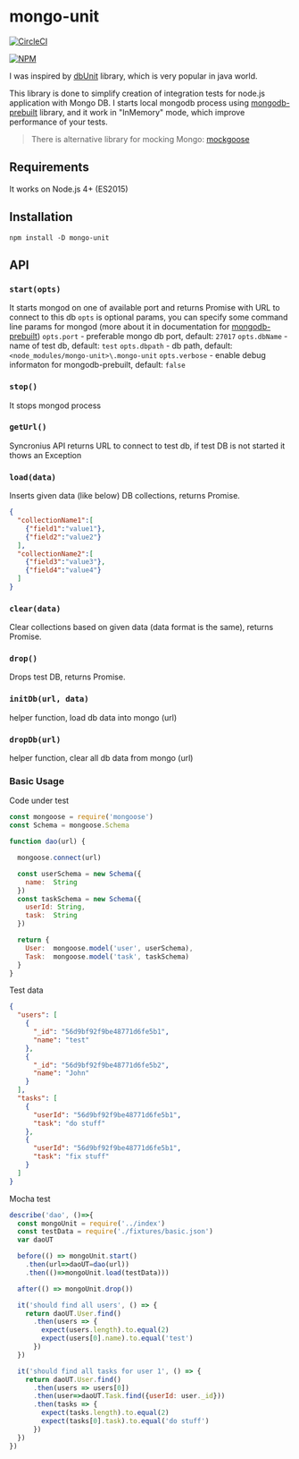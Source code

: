 # mongo-unit
[![CircleCI](https://circleci.com/gh/mikhail-angelov/mongo-unit.svg?style=svg)](https://circleci.com/gh/mikhail-angelov/mongo-unit)


[![NPM](https://nodei.co/npm/mongo-unit.png)](https://nodei.co/npm/mongo-unit)

I was inspired by [dbUnit](http://dbunit.sourceforge.net) library, which is very popular in java world.

This library is done to simplify creation of integration tests for node.js application with Mongo DB.
I starts local mongodb process using [mongodb-prebuilt](https://github.com/winfinit/mongodb-prebuilt) library, 
and it work in "InMemory" mode, which improve performance of your tests.

> There is alternative library for mocking Mongo: [mockgoose](https://github.com/mockgoose/mockgoose)
  
## Requirements
It works on Node.js 4+ (ES2015)

## Installation
`npm install -D mongo-unit`

## API

### `start(opts)`
It starts mongod on one of available port and returns Promise with URL to connect to this db
`opts` is optional params, you can specify some command line params for mongod 
(more about it in documentation for [mongodb-prebuilt](https://github.com/winfinit/mongodb-prebuilt))
 `opts.port` - preferable mongo db port, default: `27017`
 `opts.dbName` - name of test db, default: `test`
 `opts.dbpath` - db path, default: `<node_modules/mongo-unit>\.mongo-unit`
 `opts.verbose` - enable debug informaton for mongodb-prebuilt, default: `false`

### `stop()`
It stops mongod process

### `getUrl()`
Syncronius API returns URL to connect to test db, if test DB is not started it thows an Exception

### `load(data)`
Inserts given data (like below) DB collections, returns Promise.

```json
{
  "collectionName1":[
    {"field1":"value1"},
    {"field2":"value2"}
  ],
  "collectionName2":[
    {"field3":"value3"},
    {"field4":"value4"}
  ]
}
```

### `clear(data)`
Clear collections based on given data (data format is the same), returns Promise.

### `drop()`
Drops test DB, returns Promise.

### `initDb(url, data)`
helper function, load db data into mongo (url)

### `dropDb(url)`
helper function, clear all db data from mongo (url)

### Basic Usage

Code under test
```javascript
const mongoose = require('mongoose')
const Schema = mongoose.Schema

function dao(url) {

  mongoose.connect(url)

  const userSchema = new Schema({
    name:  String
  })
  const taskSchema = new Schema({
    userId: String,
    task:  String
  })

  return {
    User:  mongoose.model('user', userSchema),
    Task:  mongoose.model('task', taskSchema)
  }
}
```
Test data
```json
{
  "users": [
    {
      "_id": "56d9bf92f9be48771d6fe5b1",
      "name": "test"
    },
    {
      "_id": "56d9bf92f9be48771d6fe5b2",
      "name": "John"
    }
  ],
  "tasks": [
    {
      "userId": "56d9bf92f9be48771d6fe5b1",
      "task": "do stuff"
    },
    {
      "userId": "56d9bf92f9be48771d6fe5b1",
      "task": "fix stuff"
    }
  ]
}
```
Mocha test
```javascript
describe('dao', ()=>{
  const mongoUnit = require('../index')
  const testData = require('./fixtures/basic.json')
  var daoUT

  before(() => mongoUnit.start()
    .then(url=>daoUT=dao(url))
    .then(()=>mongoUnit.load(testData)))

  after(() => mongoUnit.drop())

  it('should find all users', () => {
    return daoUT.User.find()
      .then(users => {
        expect(users.length).to.equal(2)
        expect(users[0].name).to.equal('test')
      })
  })

  it('should find all tasks for user 1', () => {
    return daoUT.User.find()
      .then(users => users[0])
      .then(user=>daoUT.Task.find({userId: user._id}))
      .then(tasks => {
        expect(tasks.length).to.equal(2)
        expect(tasks[0].task).to.equal('do stuff')
      })
  })
})
```
